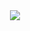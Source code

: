 <div align="center">
  <img src="https://i.pinimg.com/originals/e8/c8/4f/e8c84f2c8e9c4d4e5ab160a5c1ccf7de.gif">
</div>













                                                                                                                                     










